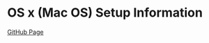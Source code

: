 OS x (Mac OS) Setup Information
===============================

[GitHub Page](http://mikeclee.github.io/osx-setup/)
